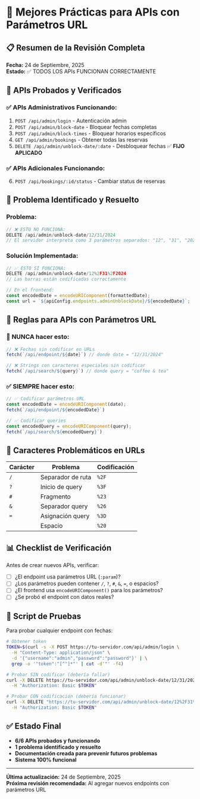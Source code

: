 # 🔧 Mejores Prácticas para APIs con Parámetros URL

## 📋 Resumen de la Revisión Completa

**Fecha:** 24 de Septiembre, 2025  
**Estado:** ✅ TODOS LOS APIs FUNCIONAN CORRECTAMENTE

## 🧪 APIs Probados y Verificados

### ✅ APIs Administrativos Funcionando:
1. `POST /api/admin/login` - Autenticación admin
2. `POST /api/admin/block-date` - Bloquear fechas completas
3. `POST /api/admin/block-times` - Bloquear horarios específicos
4. `GET /api/admin/bookings` - Obtener todas las reservas
5. `DELETE /api/admin/unblock-date/:date` - Desbloquear fechas ✅ **FIJO APLICADO**

### ✅ APIs Adicionales Funcionando:
6. `POST /api/bookings/:id/status` - Cambiar status de reservas

## 🚨 Problema Identificado y Resuelto

### **Problema:**
```javascript
// ❌ ESTO NO FUNCIONA:
DELETE /api/admin/unblock-date/12/31/2024
// El servidor interpreta como 3 parámetros separados: "12", "31", "2024"
```

### **Solución Implementada:**
```javascript
// ✅ ESTO SÍ FUNCIONA:
DELETE /api/admin/unblock-date/12%2F31%2F2024
// Las barras están codificadas correctamente

// En el frontend:
const encodedDate = encodeURIComponent(formattedDate);
const url = `${apiConfig.endpoints.adminUnblockDate}/${encodedDate}`;
```

## 📝 Reglas para APIs con Parámetros URL

### 🔴 **NUNCA hacer esto:**
```javascript
// ❌ Fechas sin codificar en URLs
fetch(`/api/endpoint/${date}`) // donde date = "12/31/2024"

// ❌ Strings con caracteres especiales sin codificar
fetch(`/api/search/${query}`) // donde query = "coffee & tea"
```

### ✅ **SIEMPRE hacer esto:**
```javascript
// ✅ Codificar parámetros URL
const encodedDate = encodeURIComponent(date);
fetch(`/api/endpoint/${encodedDate}`)

// ✅ Codificar queries
const encodedQuery = encodeURIComponent(query);
fetch(`/api/search/${encodedQuery}`)
```

## 🎯 Caracteres Problemáticos en URLs

| Carácter | Problema | Codificación |
|----------|----------|--------------|
| `/` | Separador de ruta | `%2F` |
| `?` | Inicio de query | `%3F` |
| `#` | Fragmento | `%23` |
| `&` | Separador query | `%26` |
| `=` | Asignación query | `%3D` |
| ` ` | Espacio | `%20` |

## 📊 Checklist de Verificación

Antes de crear nuevos APIs, verificar:

- [ ] ¿El endpoint usa parámetros URL (`:param`)?
- [ ] ¿Los parámetros pueden contener `/`, `?`, `#`, `&`, `=`, o espacios?
- [ ] ¿El frontend usa `encodeURIComponent()` para los parámetros?
- [ ] ¿Se probó el endpoint con datos reales?

## 🧪 Script de Pruebas

Para probar cualquier endpoint con fechas:

```bash
# Obtener token
TOKEN=$(curl -s -X POST https://tu-servidor.com/api/admin/login \
  -H "Content-Type: application/json" \
  -d '{"username":"admin","password":"password"}' | \
  grep -o '"token":"[^"]*"' | cut -d'"' -f4)

# Probar SIN codificar (debería fallar)
curl -X DELETE https://tu-servidor.com/api/admin/unblock-date/12/31/2024 \
  -H "Authorization: Basic $TOKEN"

# Probar CON codificación (debería funcionar)
curl -X DELETE "https://tu-servidor.com/api/admin/unblock-date/12%2F31%2F2024" \
  -H "Authorization: Basic $TOKEN"
```

## ✅ Estado Final

- **6/6 APIs probados y funcionando**
- **1 problema identificado y resuelto**
- **Documentación creada para prevenir futuros problemas**
- **Sistema 100% funcional**

---

**Última actualización:** 24 de Septiembre, 2025  
**Próxima revisión recomendada:** Al agregar nuevos endpoints con parámetros URL
